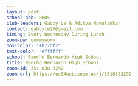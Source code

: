 ```yaml
---
layout: post
school-abb: RBHS
club-leaders: Gabby Le & Aditya Mavalankar
contact: gabbyle27@gmail.com
timing: Every Wednesday During Lunch
zoom-pw: gummyworm
box-color: "#077df2"
text-color: "#ffffff"
school: Rancho Bernardo High School
title: Rancho Bernardo High School
zoom-id: 351 838 3292
zoom-url: https://us04web.zoom.us/j/3518383292
---
```

